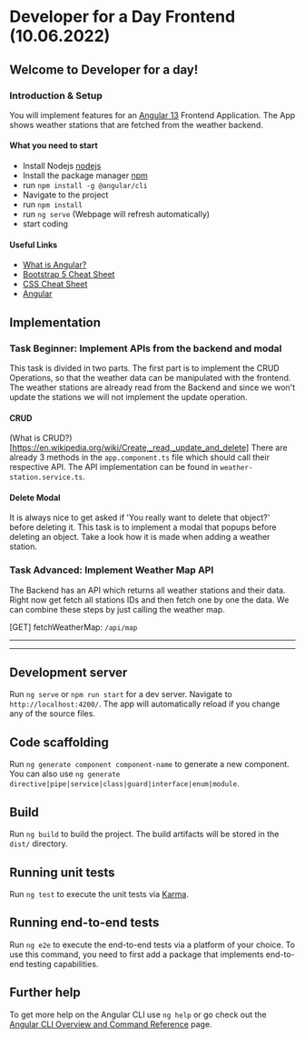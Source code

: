 # Developer for a Day Frontend (10.06.2022)

## Welcome to Developer for a day!

### Introduction & Setup

You will implement features for an [Angular 13](https://angular.io/) Frontend Application. The App shows weather stations that are fetched from the weather backend.

#### What you need to start

- Install Nodejs [nodejs](https://nodejs.org/)
- Install the package manager [npm](https://docs.npmjs.com/getting-started/what-is-npm)
- run `npm install -g @angular/cli`
- Navigate to the project
- run `npm install`
- run `ng serve` (Webpage will refresh automatically)
- start coding

#### Useful Links

- [What is Angular?](https://angular.io/guide/what-is-angular)
- [Bootstrap 5 Cheat Sheet](https://getbootstrap.com/docs/5.0/examples/cheatsheet/)
- [CSS Cheat Sheet](https://htmlcheatsheet.com/css/)
- [Angular](https://angular.io/guide/cheatsheet)

## Implementation

### Task Beginner: Implement APIs from the backend and modal

This task is divided in two parts. The first part is to implement the CRUD Operations, so that the weather data can be manipulated with the frontend. The weather stations are already read from the Backend and since we won't update the stations we will not implement the update operation.

#### CRUD

(What is CRUD?) [https://en.wikipedia.org/wiki/Create,_read,_update_and_delete]
There are already 3 methods in the `app.component.ts` file which should call their respective API. The API implementation can be found in `weather-station.service.ts`.

#### Delete Modal

It is always nice to get asked if 'You really want to delete that object?' before deleting it. This task is to implement a modal that popups before deleting an object. Take a look how it is made when adding a weather station.

### Task Advanced: Implement Weather Map API

The Backend has an API which returns all weather stations and their data. Right now get fetch all stations IDs and then fetch one by one the data. We can combine these steps by just calling the weather map.

[GET] fetchWeatherMap: `/api/map`

___
___

## Development server

Run `ng serve` or `npm run start` for a dev server. Navigate to `http://localhost:4200/`. The app will automatically reload if you change any of the source files.

## Code scaffolding

Run `ng generate component component-name` to generate a new component. You can also use `ng generate directive|pipe|service|class|guard|interface|enum|module`.

## Build

Run `ng build` to build the project. The build artifacts will be stored in the `dist/` directory.

## Running unit tests

Run `ng test` to execute the unit tests via [Karma](https://karma-runner.github.io).

## Running end-to-end tests

Run `ng e2e` to execute the end-to-end tests via a platform of your choice. To use this command, you need to first add a package that implements end-to-end testing capabilities.

## Further help

To get more help on the Angular CLI use `ng help` or go check out the [Angular CLI Overview and Command Reference](https://angular.io/cli) page.
